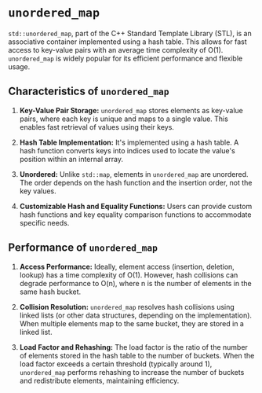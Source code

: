# `unordered_map`

`std::unordered_map`, part of the C++ Standard Template Library (STL), is an associative container implemented using a hash table.  This allows for fast access to key-value pairs with an average time complexity of O(1).  `unordered_map` is widely popular for its efficient performance and flexible usage.

## Characteristics of `unordered_map`

1. **Key-Value Pair Storage:** `unordered_map` stores elements as key-value pairs, where each key is unique and maps to a single value. This enables fast retrieval of values using their keys.

2. **Hash Table Implementation:**  It's implemented using a hash table.  A hash function converts keys into indices used to locate the value's position within an internal array.

3. **Unordered:** Unlike `std::map`, elements in `unordered_map` are unordered.  The order depends on the hash function and the insertion order, not the key values.

4. **Customizable Hash and Equality Functions:** Users can provide custom hash functions and key equality comparison functions to accommodate specific needs.


## Performance of `unordered_map`

1. **Access Performance:** Ideally, element access (insertion, deletion, lookup) has a time complexity of O(1). However, hash collisions can degrade performance to O(n), where n is the number of elements in the same hash bucket.

2. **Collision Resolution:** `unordered_map` resolves hash collisions using linked lists (or other data structures, depending on the implementation). When multiple elements map to the same bucket, they are stored in a linked list.

3. **Load Factor and Rehashing:** The load factor is the ratio of the number of elements stored in the hash table to the number of buckets. When the load factor exceeds a certain threshold (typically around 1), `unordered_map` performs rehashing to increase the number of buckets and redistribute elements, maintaining efficiency.